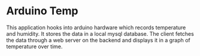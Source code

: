 # Arduino Temp

This application hooks into arduino hardware which records temperature and humidity. 
It stores the data in a local mysql database.
The client fetches the data through a web server on the backend and displays it in a graph of temperature over time.
